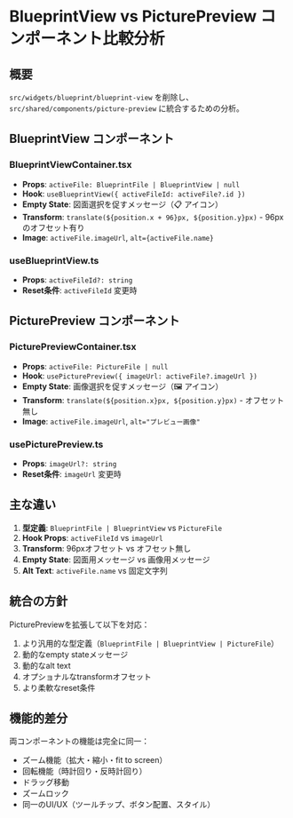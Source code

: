 # BlueprintView vs PicturePreview コンポーネント比較分析

## 概要

`src/widgets/blueprint/blueprint-view` を削除し、`src/shared/components/picture-preview` に統合するための分析。

## BlueprintView コンポーネント

### BlueprintViewContainer.tsx

- **Props**: `activeFile: BlueprintFile | BlueprintView | null`
- **Hook**: `useBlueprintView({ activeFileId: activeFile?.id })`
- **Empty State**: 図面選択を促すメッセージ（📋 アイコン）
- **Transform**: `translate(${position.x + 96}px, ${position.y}px)` - 96pxのオフセット有り
- **Image**: `activeFile.imageUrl`, `alt={activeFile.name}`

### useBlueprintView.ts

- **Props**: `activeFileId?: string`
- **Reset条件**: `activeFileId` 変更時

## PicturePreview コンポーネント

### PicturePreviewContainer.tsx

- **Props**: `activeFile: PictureFile | null`
- **Hook**: `usePicturePreview({ imageUrl: activeFile?.imageUrl })`
- **Empty State**: 画像選択を促すメッセージ（🖼️ アイコン）
- **Transform**: `translate(${position.x}px, ${position.y}px)` - オフセット無し
- **Image**: `activeFile.imageUrl`, `alt="プレビュー画像"`

### usePicturePreview.ts

- **Props**: `imageUrl?: string`
- **Reset条件**: `imageUrl` 変更時

## 主な違い

1. **型定義**: `BlueprintFile | BlueprintView` vs `PictureFile`
2. **Hook Props**: `activeFileId` vs `imageUrl`
3. **Transform**: 96pxオフセット vs オフセット無し
4. **Empty State**: 図面用メッセージ vs 画像用メッセージ
5. **Alt Text**: `activeFile.name` vs 固定文字列

## 統合の方針

PicturePreviewを拡張して以下を対応：

1. より汎用的な型定義（`BlueprintFile | BlueprintView | PictureFile`）
2. 動的なempty stateメッセージ
3. 動的なalt text
4. オプショナルなtransformオフセット
5. より柔軟なreset条件

## 機能的差分

両コンポーネントの機能は完全に同一：

- ズーム機能（拡大・縮小・fit to screen）
- 回転機能（時計回り・反時計回り）
- ドラッグ移動
- ズームロック
- 同一のUI/UX（ツールチップ、ボタン配置、スタイル）
